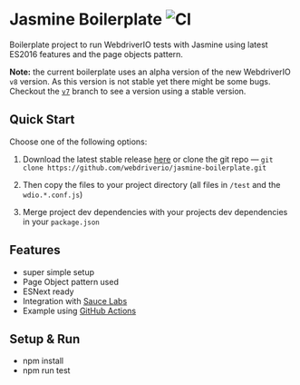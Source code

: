 Jasmine Boilerplate ![CI](https://github.com/webdriverio/jasmine-boilerplate/workflows/CI/badge.svg?event=push)
===================

Boilerplate project to run WebdriverIO tests with Jasmine using latest ES2016 features and the page objects pattern.

__Note:__ the current boilerplate uses an alpha version of the new WebdriverIO `v8` version. As this version is not stable yet there might be some bugs. Checkout the [`v7`](https://github.com/webdriverio/jasmine-boilerplate/tree/v7) branch to see a version using a stable version.

## Quick Start

Choose one of the following options:

1. Download the latest stable release [here](https://github.com/webdriverio/jasmine-boilerplate/archive/master.zip) or clone the git repo — `git clone https://github.com/webdriverio/jasmine-boilerplate.git`

2. Then copy the files to your project directory (all files in `/test` and the `wdio.*.conf.js`)

3. Merge project dev dependencies with your projects dev dependencies in your `package.json`


## Features

- super simple setup
- Page Object pattern used
- ESNext ready
- Integration with [Sauce Labs](https://saucelabs.com/)
- Example using [GitHub Actions](https://github.com/features/actions)


## Setup & Run 

- npm install
- npm run test
